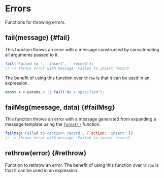# Errors

Functions for throwing errors.

## fail(message) {#fail}

This function throws an error with a message constructed by
concatenating all arguments passed to it.

```js
fail('Failed to ', 'insert', ' record');
// -> throws error with message 'Failed to insert record'
```

The benefit of using this function over `throw` is that it can
be used in an expression.

```js
const x = params.x || fail('No x specified');
```

## failMsg(message, data) {#failMsg}

This function throws an error with a message generated from
expanding a message template using the
[`format()`](text#format) function.

```js
failMsg('Failed to <action> record', { action: 'insert' })
// -> throws error with message 'Failed to insert record'
```

## rethrow(error) {#rethrow}

Function to rethrow an error. The benefit of using this function over `throw`
is that it can be used in an expression.

